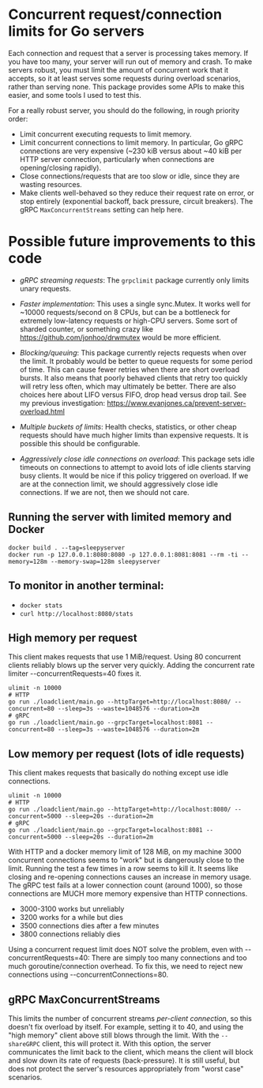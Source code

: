 # Concurrent request/connection limits for Go servers

Each connection and request that a server is processing takes memory. If you have too many, your server will run out of memory and crash. To make servers robust, you must limit the amount of concurrent work that it accepts, so it at least serves some requests during overload scenarios, rather than serving none. This package provides some APIs to make this easier, and some tools I used to test this.

For a really robust server, you should do the following, in rough priority order:

* Limit concurrent executing requests to limit memory.
* Limit concurrent connections to limit memory. In particular, Go gRPC connections are very expensive (~230 kiB versus about ~40 kiB per HTTP server connection, particularly when connections are opening/closing rapidly).
* Close connections/requests that are too slow or idle, since they are wasting resources.
* Make clients well-behaved so they reduce their request rate on error, or stop entirely (exponential backoff, back pressure, circuit breakers). The gRPC `MaxConcurrentStreams` setting can help here.


# Possible future improvements to this code

* *gRPC streaming requests*: The `grpclimit` package currently only limits unary requests.

* *Faster implementation*: This uses a single sync.Mutex. It works well for ~10000 requests/second on 8 CPUs, but can be a bottleneck for extremely low-latency requests or high-CPU servers. Some sort of sharded counter, or something crazy like https://github.com/jonhoo/drwmutex would be more efficient.

* *Blocking/queuing*: This package currently rejects requests when over the limit. It probably would be better to queue requests for some period of time. This can cause fewer retries when there are short overload bursts. It also means that poorly behaved clients that retry too quickly will retry less often, which may ultimately be better. There are also choices here about LIFO versus FIFO, drop head versus drop tail. See my previous investigation: https://www.evanjones.ca/prevent-server-overload.html

* *Multiple buckets of limits*: Health checks, statistics, or other cheap requests should have much higher limits than expensive requests. It is possible this should be configurable.

* *Aggressively close idle connections on overload*: This package sets idle timeouts on connections to attempt to avoid lots of idle clients starving busy clients. It would be nice if this policy triggered on overload. If we are at the connection limit, we should aggressively close idle connections. If we are not, then we should not care.


## Running the server with limited memory and Docker

```
docker build . --tag=sleepyserver
docker run -p 127.0.0.1:8080:8080 -p 127.0.0.1:8081:8081 --rm -ti --memory=128m --memory-swap=128m sleepyserver
```

## To monitor in another terminal:

* `docker stats`
* `curl http://localhost:8080/stats`

## High memory per request

This client makes requests that use 1 MiB/request. Using 80 concurrent clients reliably blows up the server very quickly. Adding the concurrent rate limiter --concurrentRequests=40 fixes it.

```
ulimit -n 10000
# HTTP
go run ./loadclient/main.go --httpTarget=http://localhost:8080/ --concurrent=80 --sleep=3s --waste=1048576 --duration=2m
# gRPC
go run ./loadclient/main.go --grpcTarget=localhost:8081 --concurrent=80 --sleep=3s --waste=1048576 --duration=2m
```


## Low memory per request (lots of idle requests)

This client makes requests that basically do nothing except use idle connections.

```
ulimit -n 10000
# HTTP
go run ./loadclient/main.go --httpTarget=http://localhost:8080/ --concurrent=5000 --sleep=20s --duration=2m
# gRPC
go run ./loadclient/main.go --grpcTarget=localhost:8081 --concurrent=5000 --sleep=20s --duration=2m
```

With HTTP and a docker memory limit of 128 MiB, on my machine 3000 concurrent connections seems to "work" but is dangerously close to the limit. Running the test a few times in a row seems to kill it. It seems like closing and re-opening connections causes an increase in memory usage. The gRPC test fails at a lower connection count (around 1000), so those connections are MUCH more memory expensive than HTTP connections.

* 3000-3100 works but unreliably
* 3200 works for a while but dies
* 3500 connections dies after a few minutes
* 3800 connections reliably dies

Using a concurrent request limit does NOT solve the problem, even with --concurrentRequests=40: There are simply too many connections and too much goroutine/connection overhead. To fix this, we need to reject new connections using --concurrentConnections=80.


## gRPC MaxConcurrentStreams

This limits the number of concurrent streams *per-client connection*, so this doesn't fix overload by itself. For example, setting it to 40, and using the "high memory" client above still blows through the limit. With the `--shareGRPC` client, this will protect it. With this option, the server communicates the limit back to the client, which means the client will block and slow down its rate of requests (back-pressure). It is still useful, but does not protect the server's resources appropriately from "worst case" scenarios.
